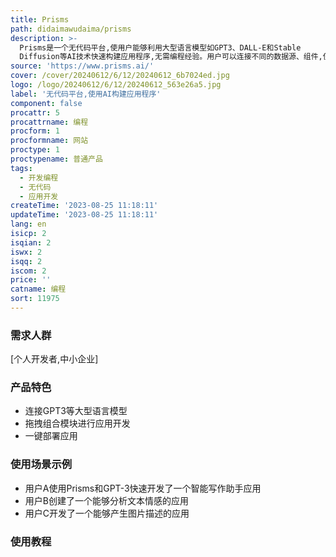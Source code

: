 ```yaml
---
title: Prisms
path: didaimawudaima/prisms
description: >-
  Prisms是一个无代码平台,使用户能够利用大型语言模型如GPT3、DALL-E和Stable
  Diffusion等AI技术快速构建应用程序,无需编程经验。用户可以连接不同的数据源、组件,使用Prisms提供的预设模块进行拖拽组合,即可创建应用程序原型。随后可以直接在Prisms部署应用程序,或作为后端AI服务与自定义前端对接。该产品简化了应用开发流程,降低开发门槛,使更多人能够享受AI带来的便利。
source: 'https://www.prisms.ai/'
cover: /cover/20240612/6/12/20240612_6b7024ed.jpg
logo: /logo/20240612/6/12/20240612_563e26a5.jpg
label: '无代码平台,使用AI构建应用程序'
component: false
procattr: 5
procattrname: 编程
procform: 1
procformname: 网站
proctype: 1
proctypename: 普通产品
tags:
  - 开发编程
  - 无代码
  - 应用开发
createTime: '2023-08-25 11:18:11'
updateTime: '2023-08-25 11:18:11'
lang: en
isicp: 2
isqian: 2
iswx: 2
isqq: 2
iscom: 2
price: ''
catname: 编程
sort: 11975
---
```




### 需求人群
[个人开发者,中小企业]

### 产品特色
- 连接GPT3等大型语言模型
- 拖拽组合模块进行应用开发
- 一键部署应用

### 使用场景示例
- 用户A使用Prisms和GPT-3快速开发了一个智能写作助手应用
- 用户B创建了一个能够分析文本情感的应用
- 用户C开发了一个能够产生图片描述的应用

### 使用教程


  

